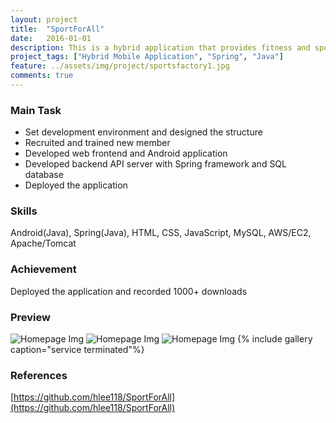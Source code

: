 ```yaml
---
layout: project
title:  "SportForAll"
date:   2016-01-01
description: This is a hybrid application that provides fitness and sports information. Five developers participated in this project, and I designed and developed the application structure as a development team leader.
project_tags: ["Hybrid Mobile Application", "Spring", "Java"]
feature: ../assets/img/project/sportsfactory1.jpg
comments: true
---
```


### Main Task
- Set development environment and designed the structure
- Recruited and trained new member
- Developed web frontend and Android application
- Developed backend API server with Spring framework and SQL database
- Deployed the application

### Skills
Android(Java), Spring(Java), HTML, CSS, JavaScript, MySQL, AWS/EC2, Apache/Tomcat

### Achievement
Deployed the application and recorded 1000+ downloads

### Preview
![Homepage Img](../assets/img/project/sportsfactory2.png)
![Homepage Img](../assets/img/project/sportsfactory3.png)
![Homepage Img](../assets/img/project/sportsfactory4.png)
{% include gallery caption="service terminated"%}

### References
[https://github.com/hlee118/SportForAll](https://github.com/hlee118/SportForAll)
